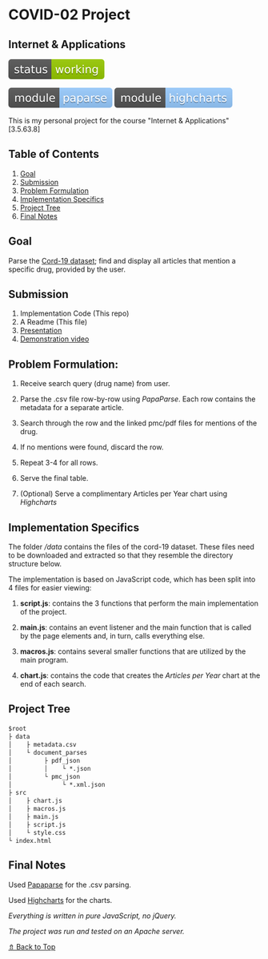 # COVID-02 Project
## Internet & Applications

![status: working](status-working-green.svg)

![module: papaparse](module-papaparse-9cf.svg)
![module: highcharts](module-highcharts-9cf.svg)

This is my personal project for the course "Internet & Applications" [3.5.63.8]

## Table of Contents

1. [Goal](#Goal)
2. [Submission](#Submission)
3. [Problem Formulation](#Problem-Formulation)
5. [Implementation Specifics](#Implementation-Specifics)
4. [Project Tree](#Project-Tree)
6. [Final Notes](#Final-Notes)

## Goal

Parse the [Cord-19 dataset](https://www.semanticscholar.org/cord19); 
find and display all articles that mention a specific drug, provided by the user.

## Submission

1. Implementation Code (This repo)
2. A Readme (This file)
3. [Presentation](Presentation.pptx)
4. [Demonstration video](https://youtu.be/a5997tzicfo)

## Problem Formulation:

1. Receive search query (drug name) from user.

2. Parse the .csv file row-by-row using *PapaParse*. Each row contains the metadata for a separate article.

3. Search through the row and the linked pmc/pdf files for mentions of the drug.

4. If no mentions were found, discard the row.

5. Repeat 3-4 for all rows.

6. Serve the final table.

7. (Optional) Serve a complimentary Articles per Year chart using *Highcharts*

## Implementation Specifics

The folder */data* contains the files of the cord-19 dataset. 
These files need to be downloaded and extracted so that they resemble the directory structure below.

The implementation is based on JavaScript code, which has been split into 4 files for easier viewing:

1. **script.js**: 
contains the 3 functions that perform the main implementation of the project. 

2. **main.js**: 
contains an event listener and the main function that is called by the page elements and, in turn, calls everything else.

3. **macros.js**:
contains several smaller functions that are utilized by the main program.

4. **chart.js**:
contains the code that creates the *Articles per Year* chart at the end of each search.

## Project Tree

    $root
    ├ data
    │    ├ metadata.csv
    │    └ document_parses 
    │         ├ pdf_json
    │         │    └ *.json
    │         └ pmc_json
    │              └ *.xml.json
    ├ src
	│    ├ chart.js
    │    ├ macros.js
    │    ├ main.js
    │    ├ script.js
    │    └ style.css
    └ index.html

## Final Notes

Used [Papaparse](https://www.papaparse.com/) for the .csv parsing.

Used [Highcharts](https://www.highcharts.com/) for the charts.

*Everything is written in pure JavaScript, no jQuery.*

*The project was run and tested on an Apache server.*

[⇯ Back to Top](#covid-02-project)